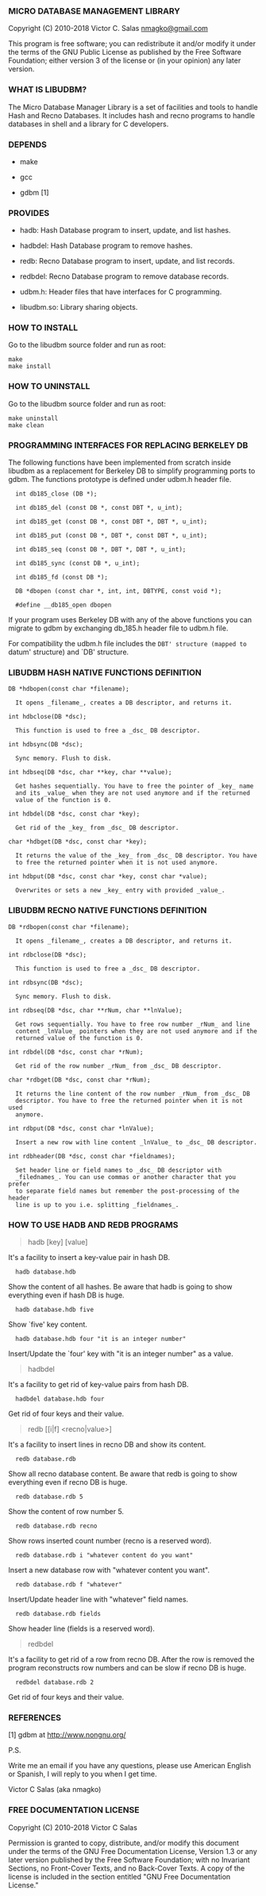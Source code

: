 ### MICRO DATABASE MANAGEMENT LIBRARY

Copyright (C) 2010-2018 Victor C. Salas <nmagko@gmail.com>

This program is free software; you can redistribute it and/or modify it
under the terms of the GNU Public License as published by the Free
Software Foundation; either version 3 of the license or (in your
opinion) any later version.


### WHAT IS LIBUDBM?

The Micro Database Manager Library is a set of facilities and tools to
handle Hash and Recno Databases. It includes hash and recno programs to
handle databases in shell and a library for C developers.


### DEPENDS

- make

- gcc

- gdbm [1]


### PROVIDES

- hadb: Hash Database program to insert, update, and list hashes.

- hadbdel: Hash Database program to remove hashes.

- redb: Recno Database program to insert, update, and list records.

- redbdel: Recno Database program to remove database records.

- udbm.h: Header files that have interfaces for C programming.

- libudbm.so: Library sharing objects.


### HOW TO INSTALL

Go to the libudbm source folder and run as root:

```
make
make install
```

### HOW TO UNINSTALL

Go to the libudbm source folder and run as root:

```
make uninstall
make clean
```

### PROGRAMMING INTERFACES FOR REPLACING BERKELEY DB

The following functions have been implemented from scratch inside
libudbm as a replacement for Berkeley DB to simplify programming ports
to gdbm. The functions prototype is defined under udbm.h header file.

```
  int db185_close (DB *);

  int db185_del (const DB *, const DBT *, u_int);

  int db185_get (const DB *, const DBT *, DBT *, u_int);

  int db185_put (const DB *, DBT *, const DBT *, u_int);

  int db185_seq (const DB *, DBT *, DBT *, u_int);

  int db185_sync (const DB *, u_int);

  int db185_fd (const DB *);

  DB *dbopen (const char *, int, int, DBTYPE, const void *);

  #define __db185_open dbopen
```

If your program uses Berkeley DB with any of the above functions you can
migrate to gdbm by exchanging db_185.h header file to udbm.h file.

For compatibility the udbm.h file includes the `DBT' structure (mapped
to `datum' structure) and `DB' structure.


### LIBUDBM HASH NATIVE FUNCTIONS DEFINITION

```
DB *hdbopen(const char *filename);

  It opens _filename_, creates a DB descriptor, and returns it.
```

```
int hdbclose(DB *dsc);

  This function is used to free a _dsc_ DB descriptor.
```

```
int hdbsync(DB *dsc);

  Sync memory. Flush to disk.
```

```
int hdbseq(DB *dsc, char **key, char **value);

  Get hashes sequentially. You have to free the pointer of _key_ name
  and its _value_ when they are not used anymore and if the returned
  value of the function is 0.
```

```
int hdbdel(DB *dsc, const char *key);

  Get rid of the _key_ from _dsc_ DB descriptor.
```

```
char *hdbget(DB *dsc, const char *key);

  It returns the value of the _key_ from _dsc_ DB descriptor. You have
  to free the returned pointer when it is not used anymore.
```

```
int hdbput(DB *dsc, const char *key, const char *value);

  Overwrites or sets a new _key_ entry with provided _value_.
```

### LIBUDBM RECNO NATIVE FUNCTIONS DEFINITION

```
DB *rdbopen(const char *filename);

  It opens _filename_, creates a DB descriptor, and returns it.
```

```
int rdbclose(DB *dsc);

  This function is used to free a _dsc_ DB descriptor.
```

```
int rdbsync(DB *dsc);

  Sync memory. Flush to disk.
```

```
int rdbseq(DB *dsc, char **rNum, char **lnValue);

  Get rows sequentially. You have to free row number _rNum_ and line
  content _lnValue_ pointers when they are not used anymore and if the
  returned value of the function is 0.
```

```
int rdbdel(DB *dsc, const char *rNum);

  Get rid of the row number _rNum_ from _dsc_ DB descriptor.
```

```
char *rdbget(DB *dsc, const char *rNum);

  It returns the line content of the row number _rNum_ from _dsc_ DB
  descriptor. You have to free the returned pointer when it is not used
  anymore.
```

```
int rdbput(DB *dsc, const char *lnValue);

  Insert a new row with line content _lnValue_ to _dsc_ DB descriptor.
```

```
int rdbheader(DB *dsc, const char *fieldnames);

  Set header line or field names to _dsc_ DB descriptor with
  _filednames_. You can use commas or another character that you prefer
  to separate field names but remember the post-processing of the header
  line is up to you i.e. splitting _fieldnames_.
```

### HOW TO USE HADB AND REDB PROGRAMS

> hadb <hdbfile> [key] [value]

It's a facility to insert a key-value pair in hash DB.

```
  hadb database.hdb
```

Show the content of all hashes. Be aware that hadb is going to show
everything even if hash DB is huge.

```
  hadb database.hdb five
```

Show `five' key content.

```
  hadb database.hdb four "it is an integer number"
```

Insert/Update the `four' key with "it is an integer number" as a value.

> hadbdel <hdbfile> <key>

It's a facility to get rid of key-value pairs from hash DB.

```
  hadbdel database.hdb four
```

Get rid of four keys and their value.

> redb <rdbfile> [[i|f] <recno|value>]

It's a facility to insert lines in recno DB and show its content.

```
  redb database.rdb
```

Show all recno database content. Be aware that redb is going to show
everything even if recno DB is huge.

```
  redb database.rdb 5
```

Show the content of row number 5.

```
  redb database.rdb recno
```

Show rows inserted count number (recno is a reserved word).

```
  redb database.rdb i "whatever content do you want"
```

Insert a new database row with "whatever content you want".

```
  redb database.rdb f "whatever"
```

Insert/Update header line with "whatever" field names.

```
  redb database.rdb fields
```

Show header line (fields is a reserved word).

> redbdel <rdbfile> <recno>

It's a facility to get rid of a row from recno DB. After the row is
removed the program reconstructs row numbers and can be slow if recno DB
is huge.

```
  redbdel database.rdb 2
```

Get rid of four keys and their value.


### REFERENCES

[1] gdbm at http://www.nongnu.org/


P.S.

Write me an email if you have any questions, please use American English
or Spanish, I will reply to you when I get time.

Victor C Salas (aka nmagko)


### FREE DOCUMENTATION LICENSE

Copyright (C) 2010-2018 Victor C Salas

  Permission is granted to copy, distribute, and/or modify this document
  under the terms of the GNU Free Documentation License, Version 1.3 or
  any later version published by the Free Software Foundation; with no
  Invariant Sections, no Front-Cover Texts, and no Back-Cover Texts.  A
  copy of the license is included in the section entitled "GNU Free
  Documentation License."
